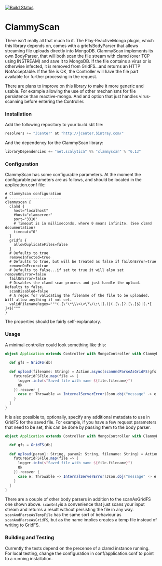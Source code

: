 
[![Build Status](https://travis-ci.org/scalytica/clammyscan.svg?branch=master)](https://travis-ci.org/scalytica/clammyscan)
# ClammyScan

There isn't really all that much to it. The Play-ReactiveMongo plugin, which this library depends on, comes with a gridfsBodyParser that allows streaming file uploads directly into MongoDB. ClammyScan implements its own BodyParser, that will both scan the file stream with clamd (over TCP using INSTREAM) and save it to MongoDB. If the file contains a virus or is otherwise infected, it is removed from GridFS...and returns an HTTP NotAcceptable. If the file is OK, the Controller will have the file part available for further processing in the request.

There are plans to improve on this library to make it more generic and usable. For example allowing the use of other mechanisms for file persistence than reactive-mongo. And and option that just handles virus-scanning before entering the Controller.

### Installation

Add the following repository to your build.sbt file:

```scala
resolvers += "JCenter" at "http://jcenter.bintray.com/"
```
And the dependency for the ClammyScan library:

```scala
libraryDependencies += "net.scalytica" %% "clammyscan" % "0.13"
```

### Configuration

ClammyScan has some configurable parameters. At the moment the configurable parameters are as follows, and should be located in the application.conf file:

```hocon
# ClammyScan configuration
# ------------------------
clammyscan {
  clamd {
    host="localhost"
    #host="clamserver"
    port="3310"
    # Timeout is in milliseconds, where 0 means infinite. (See clamd documentation)
    timeout="0"
  }
  gridfs {
    allowDuplicateFiles=false
  }
  # Defaults to true
  removeInfected=true
  # Defaults to true, but will be treated as false if failOnError=true
  removeOnError=true
  # Defaults to false...if set to true it will also set removeOnError=false
  failOnError=false
  # Disables the clamd scan process and just handle the upload. Defaults to false.
  scanDisabled=false
  # A regex for validating the filename of the file to be uploaded. Will allow anything if not set.
  validFilenameRegex="""(.[\"\*\\\>\<\?\/\:\|].)|(.[\.]?.[\.]$)|(.*[ ]+$)"""
}
```

The properties should be fairly self-explanatory.

### Usage

A minimal controller could look something like this:

```scala
object Application extends Controller with MongoController with ClammyBodyParsers {
  
  def gfs = GridFS(db)
  
  def upload(filename: String) = Action.async(scanAndParseAsGridFS(gfs)) { implicit request =>
    futureGridFSFile.map(file => {
      logger.info(s"Saved file with name ${file.filename}")
      Ok
    }).recover {
      case e: Throwable => InternalServerError(Json.obj("message" -> e.getMessage))
    }
  }
}
```
It is also possible to, optionally, specify any additional metadata to use in GridFS for the saved file. For example, if you have a few request parameters that need to be set, this can be done by passing them to the body parser.

```scala
object Application extends Controller with MongoController with ClammyBodyParsers {

  def gfs = GridFS(db)
  
  def upload(param1: String, param2: String, filename: String) = Action.async(scanAndParseAsGridFS(gfs, Map[String, BSONValue]("param1" -> BSONString(param1), "param2" -> BSONString(param2)))) { implicit request =>
    futureGridFSFile.map(file => {
      logger.info(s"Saved file with name ${file.filename}")
      Ok
    }).recover {
      case e: Throwable => InternalServerError(Json.obj("message" -> e.getMessage))
    }
  }
}
```

There are a couple of other body parsers in addition to the scanAsGridFS one shown above. ```scanOnly```is a convenience that just scans your input stream and returns a result without persisting the file in any way. ```scanAndParseAsTempFile``` has the same sort of behaviour as ```scanAndParseAsGridFS```, but as the name implies creates a temp file instead of writing to GridFS.

### Building and Testing

Currently the tests depend on the precense of a clamd instance running. For local testing, change the configuration in conf/application.conf to point to a running installation.
